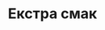 ---
layout: archive_film
permalink: ua/archive/2021/long-short/extra-flavour

title: Екстра смак
director: CARLOS ABASCAL PEIRÓ
country: Франція
description: "Йоахім - звичайнісінька людина шістдесяти років. Але він приховує одержимість ... а точніше навіть дві. Він не може не спостерігати за чоловіками, які ходять у спортзал через дорогу від його будинку, поки він пожирає солоні огірки. Коли нова банка \"легке відкриття\" не відкриється, його світ перевертається з ніг на голову!"
category: long-short
image_folder: images/films/archive/2021/long-short/extra-flavour
is_winner: false
submission_year: 2021
lang: ua
---